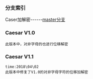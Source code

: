 ### 分支索引
Caser加解密------[master分支](https://github.com/JimmyYangsix/Security)
### Caesar V1.0
```
此版本中，对非字母的也进行位移解密
```
### Caesar V1.1
```
time:2018\04\02
此版本中修复了V1.0的对非字母字符的位移加解密
```
